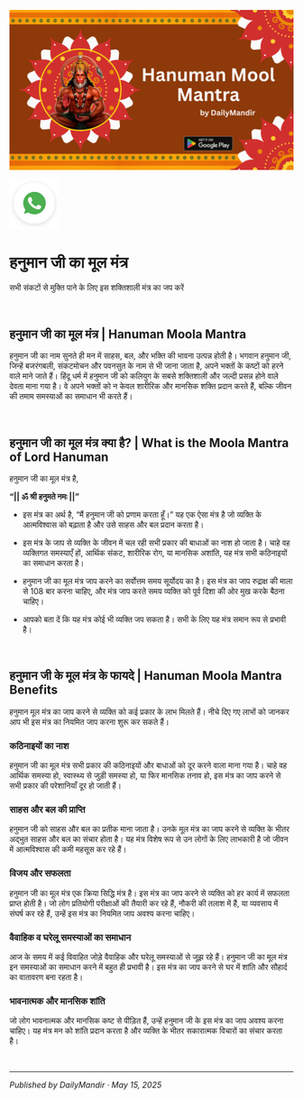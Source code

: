 <!-- Banner SVG -->
![Banner](https://raw.githubusercontent.com/anandwana001/content-repo/refs/heads/main/mantra/hanuman/hanuman_mantra_banner.png)

<!-- Share & WhatsApp icons as SVG -->
<a href="https://api.whatsapp.com/send?text=Check%20out%20this%20article%20in%20the%20Daily%20Mandir%20app%3A%20https%3A%2F%2Fwww.dailymandir.com%2Farticles%3FcontentUrl%3Dhttps%253A%252F%252Fraw.githubusercontent.com%252Fanandwana001%252Fcontent-repo%252Frefs%252Fheads%252Fmain%252Fmantra%252Fhanuman%252Fhanuman_moola_mantra.md%26title%3DHanuman%2520Mool%2520Mantra">
  <img src="https://raw.githubusercontent.com/anandwana001/content-repo/refs/heads/main/assets/ic_wtsapp_share_rounded.svg" alt="WhatsApp"/>
</a>

<br>

# हनुमान जी का मूल मंत्र
सभी संकटों से मुक्ति पाने के लिए इस शक्तिशाली मंत्र का जप करें

<br>

## हनुमान जी का मूल मंत्र | Hanuman Moola Mantra

हनुमान जी का नाम सुनते ही मन में साहस, बल, और भक्ति की भावना उत्पन्न होती है। भगवान हनुमान जी, जिन्हें बजरंगबली, संकटमोचन और पवनसुत के नाम से भी जाना जाता है, अपने भक्तों के कष्टों को हरने वाले माने जाते हैं। हिंदू धर्म में हनुमान जी को कलियुग के सबसे शक्तिशाली और जल्दी प्रसन्न होने वाले देवता माना गया है। वे अपने भक्तों को न केवल शारीरिक और मानसिक शक्ति प्रदान करते हैं, बल्कि जीवन की तमाम समस्याओं का समाधान भी करते हैं।

<br>


## हनुमान जी का मूल मंत्र क्या है? | What is the Moola Mantra of Lord Hanuman

हनुमान जी का मूल मंत्र है,

**“|| ॐ श्री हनुमते नमः ||”**

- इस मंत्र का अर्थ है, “मैं हनुमान जी को प्रणाम करता हूँ।” यह एक ऐसा मंत्र है जो व्यक्ति के आत्मविश्वास को बढ़ाता है और उसे साहस और बल प्रदान करता है।

- इस मंत्र के जाप से व्यक्ति के जीवन में चल रही सभी प्रकार की बाधाओं का नाश हो जाता है। चाहे वह व्यक्तिगत समस्याएँ हों, आर्थिक संकट, शारीरिक रोग, या मानसिक अशांति, यह मंत्र सभी कठिनाइयों का समाधान करता है।

- हनुमान जी का मूल मंत्र जाप करने का सर्वोत्तम समय सूर्योदय का है। इस मंत्र का जाप रुद्राक्ष की माला से 108 बार करना चाहिए, और मंत्र जाप करते समय व्यक्ति को पूर्व दिशा की ओर मुख करके बैठना चाहिए।

- आपको बता दें कि यह मंत्र कोई भी व्यक्ति जप सकता है। सभी के लिए यह मंत्र समान रूप से प्रभावी है।

<br>


## हनुमान जी के मूल मंत्र के फायदे | Hanuman Moola Mantra Benefits

हनुमान मूल मंत्र का जाप करने से व्यक्ति को कई प्रकार के लाभ मिलते हैं। नीचे दिए गए लाभों को जानकर आप भी इस मंत्र का नियमित जाप करना शुरू कर सकते हैं।

### कठिनाइयों का नाश

हनुमान जी का मूल मंत्र सभी प्रकार की कठिनाइयों और बाधाओं को दूर करने वाला माना गया है। चाहे वह आर्थिक समस्या हो, स्वास्थ्य से जुड़ी समस्या हो, या फिर मानसिक तनाव हो, इस मंत्र का जाप करने से सभी प्रकार की परेशानियाँ दूर हो जाती हैं।

### साहस और बल की प्राप्ति

हनुमान जी को साहस और बल का प्रतीक माना जाता है। उनके मूल मंत्र का जाप करने से व्यक्ति के भीतर अद्भुत साहस और बल का संचार होता है। यह मंत्र विशेष रूप से उन लोगों के लिए लाभकारी है जो जीवन में आत्मविश्वास की कमी महसूस कर रहे हैं।

### विजय और सफलता

हनुमान जी का मूल मंत्र एक क्रिया सिद्धि मंत्र है। इस मंत्र का जाप करने से व्यक्ति को हर कार्य में सफलता प्राप्त होती है। जो लोग प्रतियोगी परीक्षाओं की तैयारी कर रहे हैं, नौकरी की तलाश में हैं, या व्यवसाय में संघर्ष कर रहे हैं, उन्हें इस मंत्र का नियमित जाप अवश्य करना चाहिए।

### वैवाहिक व घरेलू समस्याओं का समाधान

आज के समय में कई विवाहित जोड़े वैवाहिक और घरेलू समस्याओं से जूझ रहे हैं। हनुमान जी का मूल मंत्र इन समस्याओं का समाधान करने में बहुत ही प्रभावी है। इस मंत्र का जाप करने से घर में शांति और सौहार्द का वातावरण बना रहता है।

### भावनात्मक और मानसिक शांति

जो लोग भावनात्मक और मानसिक कष्ट से पीड़ित हैं, उन्हें हनुमान जी के इस मंत्र का जाप अवश्य करना चाहिए। यह मंत्र मन को शांति प्रदान करता है और व्यक्ति के भीतर सकारात्मक विचारों का संचार करता है।

<br>

---

*Published by DailyMandir · May 15, 2025*

